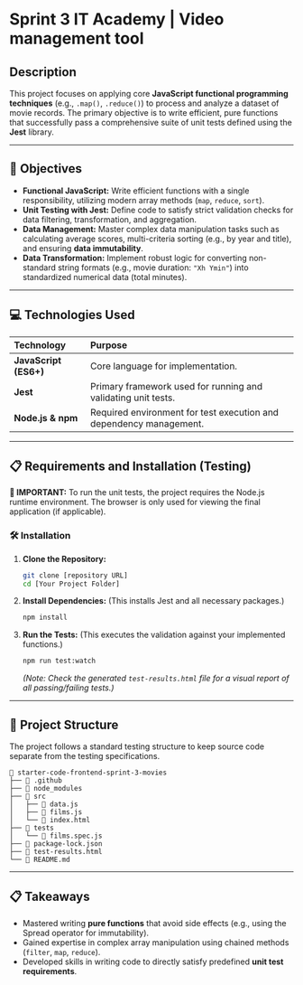 # Sprint 3 IT Academy | Video management tool


## Description

This project focuses on applying core **JavaScript functional programming techniques** (e.g., `.map()`, `.reduce()`) to process and analyze a dataset of movie records. The primary objective is to write efficient, pure functions that successfully pass a comprehensive suite of unit tests defined using the **Jest** library.

-----

## 🎯 Objectives

  * **Functional JavaScript:** Write efficient functions with a single responsibility, utilizing modern array methods (`map`, `reduce`, `sort`).
  * **Unit Testing with Jest:** Define code to satisfy strict validation checks for data filtering, transformation, and aggregation.
  * **Data Management:** Master complex data manipulation tasks such as calculating average scores, multi-criteria sorting (e.g., by year and title), and ensuring **data immutability**.
  * **Data Transformation:** Implement robust logic for converting non-standard string formats (e.g., movie duration: `"Xh Ymin"`) into standardized numerical data (total minutes).

-----

## 💻 Technologies Used

| Technology | Purpose |
| :--- | :--- |
| **JavaScript (ES6+)** | Core language for implementation. |
| **Jest** | Primary framework used for running and validating unit tests. |
| **Node.js & npm** | Required environment for test execution and dependency management. |

-----

## 📋 Requirements and Installation (Testing)

**🚨 IMPORTANT:** To run the unit tests, the project requires the Node.js runtime environment. The browser is only used for viewing the final application (if applicable).

### 🛠 Installation

1.  **Clone the Repository:**

    ```bash
    git clone [repository URL]
    cd [Your Project Folder]
    ```

2.  **Install Dependencies:** (This installs Jest and all necessary packages.)

    ```bash
    npm install
    ```

3.  **Run the Tests:** (This executes the validation against your implemented functions.)

    ```bash
    npm run test:watch
    ```

    *(Note: Check the generated `test-results.html` file for a visual report of all passing/failing tests.)*

-----

## 📁 Project Structure

The project follows a standard testing structure to keep source code separate from the testing specifications.

```
📁 starter-code-frontend-sprint-3-movies
├── 📁 .github
├── 📁 node_modules
├── 📁 src
│   ├── 📄 data.js
│   ├── 📄 films.js
│   └── 📄 index.html
├── 📁 tests
│   └── 📄 films.spec.js
├── 📄 package-lock.json
├── 📄 test-results.html
└── 📄 README.md

```

-----

## 📋 Takeaways

  * Mastered writing **pure functions** that avoid side effects (e.g., using the Spread operator for immutability).
  * Gained expertise in complex array manipulation using chained methods (`filter`, `map`, `reduce`).
  * Developed skills in writing code to directly satisfy predefined **unit test requirements**.